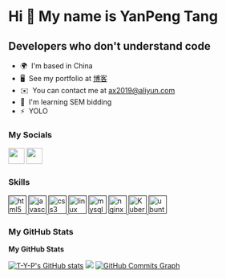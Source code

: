 <!--
 * @Name: AXI
 * @Date: 2022-03-18
 * @ContactTG: @czgov
-->
Hi 👋 My name is YanPeng Tang
==============================

Developers who don't understand code
------------------

* 🌍  I'm based in China
* 🖥️  See my portfolio at [博客](https://www.czmz.top)
* ✉️  You can contact me at [ax2019@aliyun.com](mailto:ax2019@aliyun.com)
* 🧠  I'm learning SEM bidding
* ⚡  YOLO


### My Socials

<p align="left">
<a href="https://www.github.com/T-Y-P" target="_blank" rel="noreferrer"><img src="https://raw.githubusercontent.com/danielcranney/readme-generator/main/public/icons/socials/github.svg" width="32" height="32" /></a>
<a href="https://www.czmz.top/" target="_blank" rel="noreferrer"><img src="https://raw.githubusercontent.com/danielcranney/readme-generator/main/public/icons/socials/rss.svg" width="32" height="32" /></a>
</p>


### Skills

<p align="left">
<a href=" " target="_blank" rel="noreferrer"><img src="https://cdn.jsdelivr.net/gh/devicons/devicon/icons/html5/html5-original.svg" width="36" height="36" alt="html5" /> </a>
<a href=" " target="_blank" rel="noreferrer"><img src="https://cdn.jsdelivr.net/gh/devicons/devicon/icons/javascript/javascript-original.svg" width="36" height="36" alt="javascript" /> </a>
<a href=" " target="_blank" rel="noreferrer"><img src="https://cdn.jsdelivr.net/gh/devicons/devicon/icons/css3/css3-original.svg" width="36" height="36" alt="css3" /> </a>
<a href=" " target="_blank" rel="noreferrer"><img src="https://cdn.jsdelivr.net/gh/devicons/devicon/icons/linux/linux-original.svg" width="36" height="36" alt="linux" /></a>
<a href=" " target="_blank" rel="noreferrer"><img src="https://cdn.jsdelivr.net/gh/devicons/devicon/icons/mysql/mysql-original.svg" width="36" height="36" alt="mysql" /></a>
<a href=" " target="_blank" rel="noreferrer"><img src="https://cdn.jsdelivr.net/gh/devicons/devicon/icons/nginx/nginx-original.svg" width="36" height="36" alt="nginx" /> </a>
<a href=" " target="_blank" rel="noreferrer"><img src="https://cdn.jsdelivr.net/gh/devicons/devicon/icons/kubernetes/kubernetes-plain.svg" width="36" height="36" alt="Kubernetes " /> </a>
<a href=" " target="_blank" rel="noreferrer"><img src="https://cdn.jsdelivr.net/gh/devicons/devicon/icons/ubuntu/ubuntu-plain." width="36" height="36" alt="ubuntu " /> </a>



### My GitHub Stats

<b>My GitHub Stats</b>

<a href="http://www.github.com/T-Y-P">
<img src="https://github-readme-stats.vercel.app/api?username=T-Y-P&show_icons=true&hide=&count_private=true&title_color=3382ed&text_color=ffffff&icon_color=3382ed&bg_color=1c1917&hide_border=true&show_icons=true" alt="T-Y-P's GitHub stats" /></a>
<a href="http://www.github.com/T-Y-P">
<img src="https://github-readme-streak-stats.herokuapp.com/?user=T-Y-P&stroke=ffffff&background=1c1917&ring=3382ed&fire=3382ed&currStreakNum=ffffff&currStreakLabel=3382ed&sideNums=ffffff&sideLabels=ffffff&dates=ffffff&hide_border=true" /></a>
<a href="http://www.github.com/T-Y-P">
<img src="https://activity-graph.herokuapp.com/graph?username=T-Y-P&bg_color=1c1917&color=ffffff&line=3382ed&point=ffffff&area_color=1c1917&area=true&hide_border=true&custom_title=GitHub%20Commits%20Graph" alt="GitHub Commits Graph" /></a>